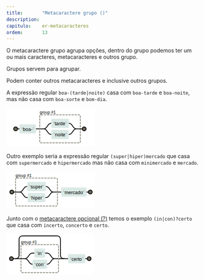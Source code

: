 ```yaml
---
title:       "Metacaractere grupo ()"
description:
capitulo:    er-metacaracteres
ordem:       13
---
```


O metacaractere grupo agrupa opções, dentro do grupo podemos ter um ou mais caracteres, metacaracteres e outros grupo.

Grupos servem para agrupar.

Podem conter outros metacaracteres e inclusive outros grupos.

A expressão regular `boa-(tarde|noite)` casa com `boa-tarde` e `boa-noite`, mas não casa com  `boa-sorte` e `bom-dia`.

![Figura ilustrando o metacaractere grupo](../metacaractere-grupo/metacaractere-grupo-01.png "Expresão regular: metacaractere grupo")

Outro exemplo seria a expressão regular `(super|hiper)mercado` que casa com `supermercado` e `hipermercado` mas não casa
com `minimercado` e `mercado`.

![Figura ilustrando o metacaractere grupo](../metacaractere-grupo/metacaractere-grupo-02.png "Expresão regular: metacaractere grupo")

Junto com o [metacaractere opcional (?)](/regex/metacaractere-opcional/) temos o exemplo `(in|con)?certo` que casa com
`incerto`, `concerto` e `certo`.

![Figura ilustrando o metacaractere grupo](../metacaractere-grupo/metacaractere-grupo-03.png "Expresão regular: metacaractere grupo")
